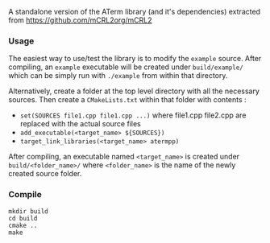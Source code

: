 A standalone version of the ATerm library (and it's dependencies) extracted from https://github.com/mCRL2org/mCRL2

### Usage

The easiest way to use/test the library is to modify the `example` source. After
compiling, an `example` executable will be created under `build/example/` which
can be simply run with `./example` from within that directory.

Alternatively, create a folder at the top level directory with all the necessary sources.
Then create a `CMakeLists.txt` within that folder with contents :

- `set(SOURCES file1.cpp file1.cpp ...)` where file1.cpp file2.cpp are replaced with the actual source files
- `add_executable(<target_name> ${SOURCES})`
- `target_link_libraries(<target_name> atermpp)`

After compiling, an executable named `<target_name>` is created under `build/<folder_name>/` 
where `<folder_name>` is the name of the newly created source folder.

### Compile

```
mkdir build
cd build
cmake ..
make
````
